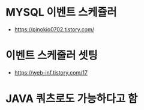 # MYSQL 이벤트 스케쥴러
- https://pinokio0702.tistory.com/

# 이벤트 스케줄러 셋팅
- https://web-inf.tistory.com/17

# JAVA 쿼츠로도 가능하다고 함
